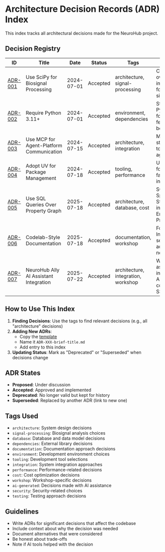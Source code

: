 # Architecture Decision Records (ADR) Index

This index tracks all architectural decisions made for the NeuroHub project.

## Decision Registry

| ID | Title | Date | Status | Tags | Summary |
|----|-------|------|--------|------|---------|
| [ADR-001](ADR-001-signal-processing-library.md) | Use SciPy for Biosignal Processing | 2024-07-01 | Accepted | architecture, signal-processing | Chose SciPy over custom implementation for reliable signal analysis |
| [ADR-002](ADR-002-python-version.md) | Require Python 3.11+ | 2024-07-01 | Accepted | environment, dependencies | Standardized on Python 3.11+ for modern features and better errors |
| [ADR-003](ADR-003-mcp-over-direct-api.md) | Use MCP for Agent-Platform Communication | 2024-07-15 | Accepted | architecture, integration | MCP provides standardized tool interface for agents |
| [ADR-004](ADR-004-uv-package-manager.md) | Adopt UV for Package Management | 2024-07-18 | Accepted | tooling, performance | UV replaces pip for 10-100x faster package installation |
| [ADR-005](ADR-005-sql-queries-over-graph.md) | Use SQL Queries Over Property Graph | 2025-07-18 | Accepted | architecture, database, cost | SQL queries on Spanner Standard Edition instead of Enterprise Property Graph |
| [ADR-006](ADR-006-codelab-documentation.md) | Codelab-Style Documentation | 2025-07-18 | Accepted | documentation, workshop | Follow InstaVibe's 13-section structure adapted for neurotechnology |
| [ADR-007](007-neurohub-ally-integration.md) | NeuroHub Ally AI Assistant Integration | 2025-07-22 | Accepted | architecture, integration, workshop | Web-based AI assistant interface with A2A agent connectivity and SSE streaming |

## How to Use This Index

1. **Finding Decisions**: Use the tags to find relevant decisions (e.g., all "architecture" decisions)
2. **Adding New ADRs**: 
   - Copy the [template](template.md)
   - Name it `ADR-XXX-brief-title.md`
   - Add entry to this index
3. **Updating Status**: Mark as "Deprecated" or "Superseded" when decisions change

## ADR States

- **Proposed**: Under discussion
- **Accepted**: Approved and implemented
- **Deprecated**: No longer valid but kept for history
- **Superseded**: Replaced by another ADR (link to new one)

## Tags Used

- `architecture`: System design decisions
- `signal-processing`: Biosignal analysis choices
- `database`: Database and data model decisions
- `dependencies`: External library decisions
- `documentation`: Documentation approach decisions
- `environment`: Development environment choices
- `tooling`: Development tool selections
- `integration`: System integration approaches
- `performance`: Performance-related decisions
- `cost`: Cost optimization decisions
- `workshop`: Workshop-specific decisions
- `ai-generated`: Decisions made with AI assistance
- `security`: Security-related choices
- `testing`: Testing approach decisions

## Guidelines

- Write ADRs for significant decisions that affect the codebase
- Include context about why the decision was needed
- Document alternatives that were considered
- Be honest about trade-offs
- Note if AI tools helped with the decision